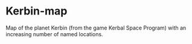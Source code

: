 Kerbin-map
==========

Map of the planet Kerbin (from the game Kerbal Space Program) with an increasing number of named locations.
